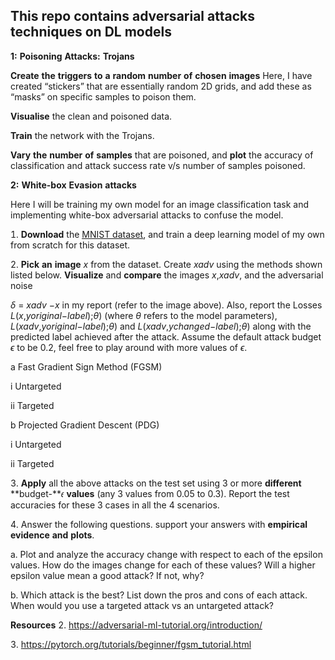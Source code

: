 ## This repo contains adversarial attacks techniques on DL models

 **1:** **Poisoning** **Attacks:** **Trojans**

 **Create** **the** **triggers** **to** **a** **random** **number**
 **of** **chosen** **images** Here, I have created “stickersˮ that
 are essentially random 2D grids, and add these as “masksˮ on specific
 samples to poison them.

  **Visualise** the clean and poisoned data.

  **Train** the network with the Trojans. 

  **Vary** **the** **number** **of** **samples** that are poisoned,
 and **plot** the accuracy of classification and attack success rate
 v/s number of samples poisoned.

 

 **2:** **White-box** **Evasion** **attacks** 

 Here I will be training my own model
 for an image classification task and implementing white-box
 adversarial attacks to confuse the model. 
 
  **Download** the [<u>MNIST
 dataset</u>](https://pytorch.org/vision/main/generated/torchvision.datasets.MNIST.html),
 and train a deep learning model of my own from scratch for this
 dataset. 

  **Pick** **an** **image** *x* from the dataset. Create *xadv* using
 the methods shown listed below. **Visualize** and **compare** the
 images *x*,*xadv*, and the adversarial noise

 *δ* = *xadv* −*x* in my report (refer to the image above). Also,
 report the Losses *L*(*x*,*yoriginal*−*label*);*θ*) (where *θ* refers
 to the model parameters), *L*(*xadv*,*yoriginal*−*label*);*θ*) and
 *L*(*xadv*,*ychanged*−*label*);*θ*) along with the predicted label
 achieved after the attack. Assume the default attack budget *ϵ* to be
 0.2, feel free to play around with more values of *ϵ*.

 a Fast Gradient Sign Method FGSM

 i Untargeted

 ii Targeted

 b Projected Gradient Descent PDG

 i Untargeted

 ii Targeted

  **Apply** all the above attacks on the test set using 3 or more
 **different** **budget-**𝜖 **values** (any 3 values from 0.05 to 0.3.
 Report the test accuracies for these 3 cases in all the 4 scenarios.



  Answer the following questions. support your answers with
 **empirical** **evidence** **and** **plots**. 

 a Plot and analyze the accuracy change with respect to each of the
 epsilon values. How do the images change for each of these values?
 Will a higher epsilon value mean a good attack? If not, why?

 b Which attack is the best? List down the pros and cons of each
 attack. When would you use a targeted attack vs an untargeted attack?


 **Resources**
  https://adversarial-ml-tutorial.org/introduction/

  https://pytorch.org/tutorials/beginner/fgsm_tutorial.html
